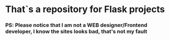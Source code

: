 # That`s a repository for Flask projects
### PS: Please notice that I am not a WEB designer/Frontend developer, I know the sites looks bad, that's not my fault